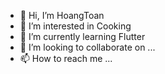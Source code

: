 - 👋 Hi, I’m HoangToan
- 👀 I’m interested in Cooking
- 🌱 I’m currently learning Flutter
- 💞️ I’m looking to collaborate on ...
- 📫 How to reach me ...

<!---
HoangToanuit/HoangToanuit is a ✨ special ✨ repository because its `README.md` (this file) appears on your GitHub profile.
You can click the Preview link to take a look at your changes.
--->

